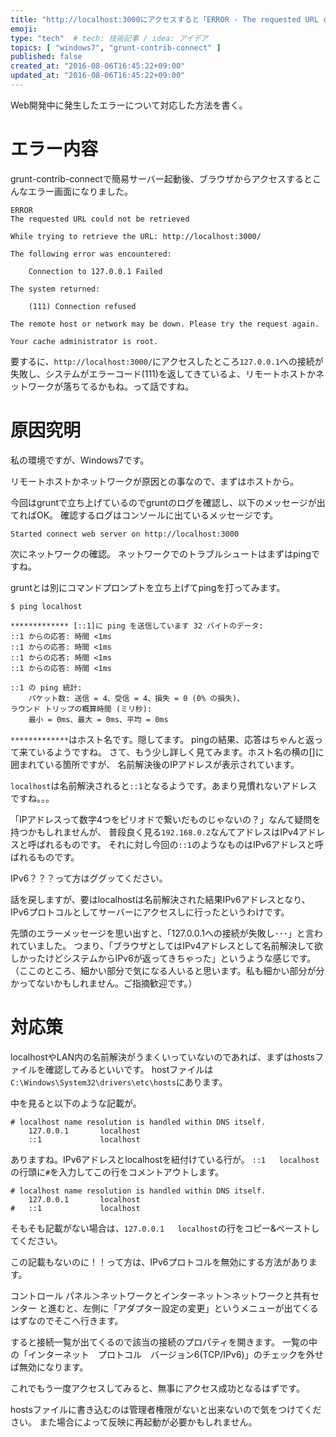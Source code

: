 ```yaml
---
title: "http://localhost:3000にアクセスすると「ERROR - The requested URL could not be retrieved」になる"
emoji:
type: "tech"  # tech: 技術記事 / idea: アイデア
topics: [ "windows7", "grunt-contrib-connect" ]
published: false
created_at: "2016-08-06T16:45:22+09:00"
updated_at: "2016-08-06T16:45:22+09:00"
---
```


Web開発中に発生したエラーについて対応した方法を書く。

# エラー内容
grunt-contrib-connectで簡易サーバー起動後、ブラウザからアクセスするとこんなエラー画面になりました。

```
ERROR
The requested URL could not be retrieved

While trying to retrieve the URL: http://localhost:3000/

The following error was encountered:

    Connection to 127.0.0.1 Failed 

The system returned:

    (111) Connection refused

The remote host or network may be down. Please try the request again.

Your cache administrator is root. 
```

要するに、`http://localhost:3000/`にアクセスしたところ`127.0.0.1`への接続が失敗し、システムがエラーコード(111)を返してきているよ、リモートホストかネットワークが落ちてるかもね。って話ですね。

# 原因究明

私の環境ですが、Windows7です。

リモートホストかネットワークが原因との事なので、まずはホストから。

今回はgruntで立ち上げているのでgruntのログを確認し、以下のメッセージが出てればOK。
確認するログはコンソールに出ているメッセージです。

```
Started connect web server on http://localhost:3000
```

次にネットワークの確認。
ネットワークでのトラブルシュートはまずはpingですね。

gruntとは別にコマンドプロンプトを立ち上げてpingを打ってみます。

```
$ ping localhost

************* [::1]に ping を送信しています 32 バイトのデータ:
::1 からの応答: 時間 <1ms
::1 からの応答: 時間 <1ms
::1 からの応答: 時間 <1ms
::1 からの応答: 時間 <1ms

::1 の ping 統計:
    パケット数: 送信 = 4、受信 = 4、損失 = 0 (0% の損失)、
ラウンド トリップの概算時間 (ミリ秒):
    最小 = 0ms、最大 = 0ms、平均 = 0ms
```

`*************`はホスト名です。隠してます。
pingの結果、応答はちゃんと返って来ているようですね。
さて、もう少し詳しく見てみます。ホスト名の横の[]に囲まれている箇所ですが、
名前解決後のIPアドレスが表示されています。

`localhost`は名前解決されると`::1`となるようです。あまり見慣れないアドレスですね。。。

「IPアドレスって数字4つをピリオドで繋いだものじゃないの？」なんて疑問を持つかもしれませんが、
普段良く見る`192.168.0.2`なんてアドレスはIPv4アドレスと呼ばれるものです。
それに対し今回の`::1`のようなものはIPv6アドレスと呼ばれるものです。

IPv6？？？って方はググッてください。

話を戻しますが、要はlocalhostは名前解決された結果IPv6アドレスとなり、
IPv6プロトコルとしてサーバーにアクセスしに行ったというわけです。

先頭のエラーメッセージを思い出すと、「127.0.0.1への接続が失敗し･･･」と言われていました。
つまり、「ブラウザとしてはIPv4アドレスとして名前解決して欲しかったけどシステムからIPv6が返ってきちゃった」というような感じです。
（ここのところ、細かい部分で気になる人いると思います。私も細かい部分が分かってないかもしれません。ご指摘歓迎です。）

# 対応策

localhostやLAN内の名前解決がうまくいっていないのであれば、まずはhostsファイルを確認してみるといいです。
hostファイルは`C:\Windows\System32\drivers\etc\hosts`にあります。

中を見ると以下のような記載が。

```
# localhost name resolution is handled within DNS itself.
	127.0.0.1       localhost
	::1             localhost
```

ありますね。IPv6アドレスとlocalhostを紐付けている行が。
`::1   localhost`の行頭に`#`を入力してこの行をコメントアウトします。

```
# localhost name resolution is handled within DNS itself.
	127.0.0.1       localhost
#	::1             localhost
```

そもそも記載がない場合は、`127.0.0.1   localhost`の行をコピー&ペーストしてください。

この記載もないのに！！って方は、IPv6プロトコルを無効にする方法があります。

コントロール パネル＞ネットワークとインターネット＞ネットワークと共有センター
と進むと、左側に「アダプター設定の変更」というメニューが出てくるはずなのでそこへ行きます。

すると接続一覧が出てくるので該当の接続のプロパティを開きます。
一覧の中の「インターネット　プロトコル　バージョン6(TCP/IPv6)」のチェックを外せば無効になります。

これでもう一度アクセスしてみると、無事にアクセス成功となるはずです。

hostsファイルに書き込むのは管理者権限がないと出来ないので気をつけてください。
また場合によって反映に再起動が必要かもしれません。
